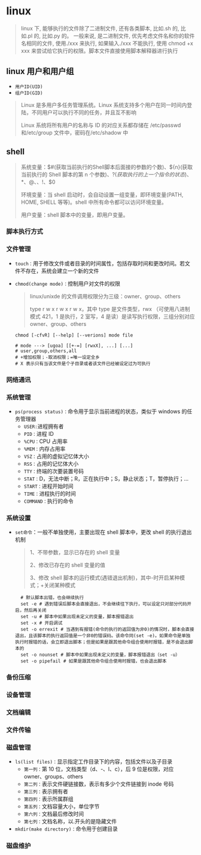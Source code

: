 # linux

> linux 下, 能够执行的文件除了二进制文件, 还有各类脚本, 比如.sh 的, 比如.pl 的, 比如.py 的。 一般来说, 是二进制文件, 优先考虑文件名和你的软件名相同的文件, 使用./xxx 来执行, 如果输入./xxx 不能执行, 使用 chmod +x xxx 来尝试给它执行的权限。脚本文件直接使用脚本解释器进行执行

## linux 用户和用户组

- `用户ID(UID)`
- `组户ID(GID)`

> Linux 是多用户多任务管理系统。Linux 系统支持多个用户在同一时间内登陆，不同用户可以执行不同的任务，并且互不影响
>
> Linux 系统将所有用户的名称与 ID 的对应关系都存储在 /etc/passwd 和/etc/group 文件中，密码在/etc/shadow 中

## shell

> 系统变量：$#(获取当前执行的Shell脚本后面接的参数的个数)、${n}(获取当前执行的 Shell 脚本的第 n 个参数)、$?(获取执行的上一个指令的状态)、$\*、$@、$$、$!、$0
>
> 环境变量：当 shell 启动时，会自动设置一组变量，即环境变量(PATH, HOME, SHELL 等等)。shell 中所有命令都可以访问环境变量。
>
> 用户变量：shell 脚本中的变量，即用户变量。

### 脚本执行方式

>

### 文件管理

- `touch：`用于修改文件或者目录的时间属性，包括存取时间和更改时间。若文件不存在，系统会建立一个新的文件
- `chmod(change mode)：`控制用户对文件的权限

  > linux/unixde 的文件调用权限分为三级：owner、group、others
  >
  > type r w x r w x r w x，其中 type 是文件类型，rwx （可使用八进制模式 421，1 是执行，2 室写，4 是读）是读写执行权限，三组分别对应 owner、group、others

  ```shell
  chmod [-cfvR] [--help] [--verions] mode file

  # mode ---> [ugoa] [[+-=] [rwxX], ...] [...]
  # user,group,others,all
  # +增加权限；-取消权限；=唯一设定全乡
  # X 表示只有当该文件是个子目录或者该文件已经被设定过为可执行

  ```

### 网络通讯

### 系统管理

- `ps(process status)：`命令用于显示当前进程的状态，类似于 windows 的任务管理器
  - `USER:`进程拥有者
  - `PID：`进程 ID
  - `%CPU：`CPU 占用率
  - `%MEM：`内存占用率
  - `VSZ：`占用的虚拟记忆体大小
  - `RSS：`占用的记忆体大小
  - `TTY：`终端的次要装置号码
  - `STAT：`D，无法中断；R，正在执行中；S，静止状态；T，暂停执行；...
  - `START：`进程开始时间
  - `TIME：`进程执行的时间
  - `COMMAND：`执行的命令

### 系统设置

- `set命令`：一般不单独使用，主要出现在 shell 脚本中，更改 shell 的执行退出机制

  > 1、不带参数，显示已存在的 shell 变量
  >
  > 2、修改已存在的 shell 变量的值
  >
  > 3、修改 shell 脚本的运行模式(遇错退出机制)，其中-时开启某种模式；+关闭某种模式

  ```shell
    # 默认脚本出错，也会继续执行
    set -e # 遇到错误后脚本会直接退出，不会继续往下执行，可以设定只对部分代码开启，然后再关闭
    set -u # 脚本中如果出现未定义的变量，脚本报错退出
    set -x # 开启调试
    set -o errexit # 当遇到有报错(命令的执行的返回值为非0)的情况时，脚本会直接退出，且该脚本的执行返回值是一个非0的错误码。该命令同(set -e)。如果命令是单独执行时报错的话，会立即退出脚本；但是如果是跟其他命令组合使用时报错，是不会退出脚本的
    set -o nounset # 脚本中如果出现未定义的变量，脚本报错退出（set -u）
    set -o pipefail # 如果是跟其他命令组合使用时报错，也会退出脚本
  ```

### 备份压缩

### 设备管理

### 文档编辑

### 文件传输

### 磁盘管理

- `ls(list files)：`显示指定工作目录下的内容，包括文件以及子目录
  - `第一列：`第 10 位，文档类型（d、-、l、c），后 9 位是权限，对应 owner、groups、others
  - `第二列：`表示文件硬链接数，表示有多少个文件链接到 inode 号码
  - `第三列：`表示拥有者
  - `第四列：`表示所属群组
  - `第五列：`文档容量大小，单位字节
  - `第六列：`文档最后修改时间
  - `第七列：`文档名称，以.开头的是隐藏文件
- `mkdir(make directory)：`命令用于创建目录

### 磁盘维护
